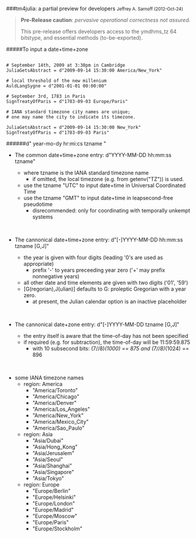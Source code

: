 ###tm4julia: a partial preview for developers
<small>Jeffrey A. Sarnoff (2012-Oct-24)</small>

> **Pre-Release caution**: *pervasive operational correctness not assured.*
>
> This pre-release offers developers access to the ymdhms_tz 64 bitstype, and essential methods (to-be-exported).




#####To input a date+time+zone


```

# September 14th, 2009 at 3:30pm in Cambridge
JuliaGetsAbstract = d"2009-09-14 15:30:00 America/New_York"

# local threshold of the new millenium
AuldLangSygne = d"2001-01-01 00:00:00"

# September 3rd, 1783 in Paris
SignTreatyOfParis = d"1783-09-03 Europe/Paris"

# IANA standard timezone city names are unique;
# one may name the city to indicate its timezone.

JuliaGetsAbstract = d"2009-09-14 15:30:00 New_York"
SignTreatyOfParis = d"1783-09-03 Paris"

```



######d" year-mo-dy hr:mi:cs tzname "


* The common date+time+zone entry: d"YYYY-MM-DD hh:mm:ss tzname"

  * where tzname is the IANA standard timezone name
     * if omitted, the local timezone (e.g. from getenv("TZ")) is used.
  * use the tzname "UTC" to input date+time in Universal Coordinated Time
  * use the tzname "GMT" to input date+time in leapsecond-free pseudotime
     * disrecommended: only for coordinating with temporally unkempt systems

<p></br></p>

* The cannonical date+time+zone entry: d"[-]YYYY-MM-DD hh:mm:ss tzname [G,J]"

  * the year is given with four digits (leading '0's are used as appropriate)
     * prefix '-' to years preceeding year zero ('+' may prefix nonnegative years)
  * all other date and time elements are given with two digits ('01', '59')
  * [G(regorian),J(ulian)] defaults to G: proleptic Gregorian with a year zero.
     * at present, the Julian calendar option is an inactive placeholder

<p></br></p>

* The cannonical date+zone entry: d"[-]YYYY-MM-DD tzname [G,J]"

  * the entry itself is aware that the time-of-day has not been specified
  * if required (e.g. for subtraction), the time-of-day will be 11:59:59.875
     * with 10 subsecond bits: (7//8)*(1000) == 875 and (7//8)*(1024) == 896

<p></br></p>


* some IANA timezone names
     * region: America
         * "America/Toronto" 
         * "America/Chicago" 
         * "America/Denver"
         * "America/Los_Angeles"
         * "America/New_York"
         * "America/Mexico_City"
         * "America/Sao_Paulo"
     * region: Asia
         * "Asia/Dubai"
         * "Asia/Hong_Kong"
         * "Asia/Jerusalem"
         * "Asia/Seoul"
         * "Asia/Shanghai"
         * "Asia/Singapore"
         * "Asia/Tokyo"
     * region: Europe
         * "Europe/Berlin"
         * "Europe/Helsinki"
         * "Europe/London"
         * "Europe/Madrid"
         * "Europe/Moscow"
         * "Europe/Paris"
         * "Europe/Stockholm"
